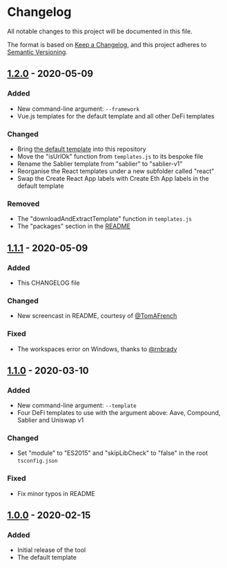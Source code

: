 # Changelog

All notable changes to this project will be documented in this file.

The format is based on [Keep a Changelog](https://keepachangelog.com/en/1.0.0/),
and this project adheres to [Semantic Versioning](https://semver.org/spec/v2.0.0.html).

## [1.2.0] - 2020-05-09

### Added

- New command-line argument: `--framework`
- Vue.js templates for the default template and all other DeFi templates

### Changed

- Bring [the default template](https://github.com/paulrberg/cea-template) into this repository
- Move the "isUrlOk" function from `templates.js` to its bespoke file
- Rename the Sablier template from "sablier" to "sablier-v1"
- Reorganise the React templates under a new subfolder called "react"
- Swap the Create React App labels with Create Eth App labels in the default template

### Removed

- The "downloadAndExtractTemplate" function in `templates.js`
- The "packages" section in the [README](/README.md)

## [1.1.1] - 2020-05-09

### Added

- This CHANGELOG file

### Changed

- New screencast in README, courtesy of [@TomAFrench](https://github.com/TomAFrench)

### Fixed

- The workspaces error on Windows, thanks to [@rnbrady](https://github.com/rnbrady)

## [1.1.0] - 2020-03-10

### Added

- New command-line argument: `--template`
- Four DeFi templates to use with the argument above: Aave, Compound, Sablier and Uniswap v1

### Changed

- Set "module" to "ES2015" and "skipLibCheck" to "false" in the root `tsconfig.json`

### Fixed

- Fix minor typos in README

## [1.0.0] - 2020-02-15

### Added

- Initial release of the tool
- The default template

[1.2.0]: https://github.com/paulrberg/create-eth-app/compare/v1.1.1...v1.2.0
[1.1.1]: https://github.com/paulrberg/create-eth-app/compare/v1.1.0...v1.1.1
[1.1.0]: https://github.com/paulrberg/create-eth-app/compare/v1.0.0...v1.1.0
[1.0.0]: https://github.com/paulrberg/create-eth-app/releases/tag/v1.0.0
